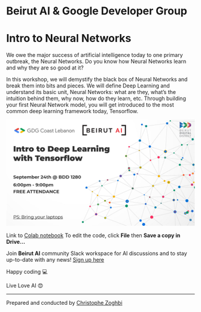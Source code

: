 # Beirut AI & Google Developer Group
# Intro to Neural Networks

We owe the major success of artificial intelligence today to one primary outbreak, the Neural Networks. Do you know how Neural Networks learn and why they are so good at it?

In this workshop, we will demystify the black box of Neural Networks and break them into bits and pieces. We will define Deep Learning and understand its basic unit, Neural Networks: what are they, what’s the intuition behind them, why now, how do they learn, etc. Through building your first Neural Network model, you will get introduced to the most common deep learning framework today, Tensorflow.

![Workshop Image](https://raw.githubusercontent.com/BeirutAI/GDG-IntroDL/master/data/banner.jpg)

Link to [Colab notebook](https://colab.research.google.com/drive/19kq0Ml7mOe9lVBl6KrKQMrAt8XAdvSDo)
To edit the code, click **File** then **Save a copy in Drive…** <br />


Join **Beirut AI** community Slack workspace for AI discussions and to stay up-to-date with any news! 
[Sign up here](https://join.slack.com/t/beirutai/shared_invite/enQtNzAxNTg2MjQ0MjczLWQwYzNkMmRlNjEyYTQ1OTU4YzFkOWRmMTE5YWY0NDMxM2I4YzYwZGJkMmJmZWVmNzQxNGJiZGMzZWNjYTNlOTU)

Happy coding 💻 <br />

Live Love AI 😍

---
Prepared and conducted by [Christophe Zoghbi](https://www.linkedin.com/in/christophezoghbi/) 

